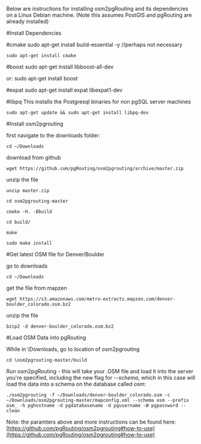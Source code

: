 Below are instructions for installing osm2pgRouting and its dependencies on a Linux Debian machine. (Note this assumes PostGIS and pgRouting are already installed)

#Install Dependencies

#cmake
	sudo apt-get install build-essential -y //perhaps not necessary

	sudo apt-get install cmake

#boost
	sudo apt-get install libboost-all-dev

or:
	sudo apt-get install boost

#expat
	sudo apt-get install expat libexpat1-dev

#libpq
This installs the Postgresql binaries for non pgSQL server machines

	sudo apt-get update && sudo apt-get install libpq-dev

#Install osm2pgrouting


first navigate to the downloads folder:

	cd ~/Downloads

download from github

	wget https://github.com/pgRouting/osm2pgrouting/archive/master.zip
							
unzip the file

	unzip master.zip

	cd osm2pgrouting-master

	cmake -H. -Bbuild

	cd build/

	make

	sudo make install


#Get latest OSM file for Denver/Boulder

go to downloads

	cd ~/Downloads

get the file from mapzen

	wget https://s3.amazonaws.com/metro-extracts.mapzen.com/denver-boulder_colorado.osm.bz2

unzip the file

	bzip2 -d denver-boulder_colorado.osm.bz2

#Load OSM Data into pgRouting

While in \Downloads, go to location of osm2pgrouting  

	cd \osm2pgrouting-master/build

Run osm2pgRouting - this will take your .OSM file and load it into the server you're specified, including the new flag for *--schema*, which in this case will load the data into a schema on the database called *osm*:

	./osm2pgrouting -f ~/Downloads/denver-boulder_colorado.osm -c ~/Downloads/osm2pgrouting-master/mapconfig.xml --schema osm --prefix osm_ -h pghostname -d pgdatabasename -U pgusername -W pgpassword --clean

Note: the paramters above and more instructions can be found here: [https://github.com/pgRouting/osm2pgrouting#how-to-use](https://github.com/pgRouting/osm2pgrouting#how-to-use)











